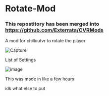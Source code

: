 # Rotate-Mod

### This repostitory has been merged into https://github.com/Exterrata/CVRMods

A mod for chilloutvr to rotate the player

![Capture](https://user-images.githubusercontent.com/38149279/212393181-a0b180aa-8805-4a2a-b910-71e73e8e10ad.PNG)


List of Settings

![image](https://user-images.githubusercontent.com/38149279/212393380-902da02e-fb1f-47dc-a780-cf257feaed47.png)

This was made in like a few hours

idk what else to put
